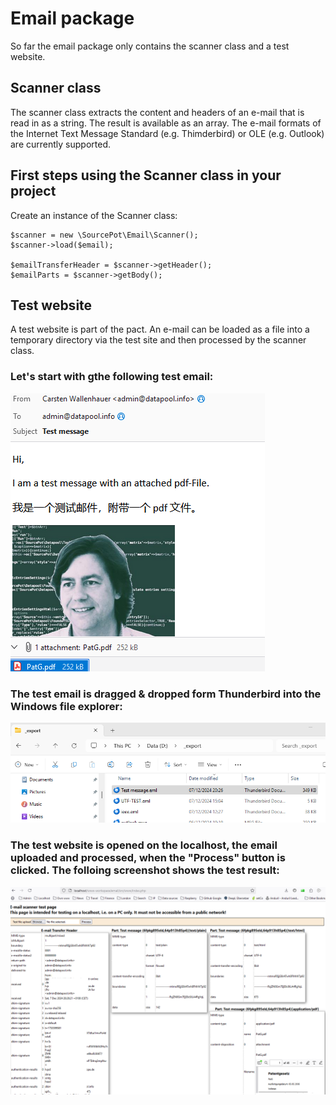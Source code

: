 # Email package

So far the email package only contains the scanner class and a test website.

## Scanner class

The scanner class extracts the content and headers of an e-mail that is read in as a string. The result is available as an array. The e-mail formats of the Internet Text Message Standard (e.g. Thimderbird) or OLE (e.g. Outlook) are currently supported.

## First  steps using the Scanner class in your project

Create an instance of the Scanner class:
```
$scanner = new \SourcePot\Email\Scanner();
$scanner->load($email);

$emailTransferHeader = $scanner->getHeader();
$emailParts = $scanner->getBody();
```
        
## Test website
A test website is part of the pact. An e-mail can be loaded as a file into a temporary directory via the test site and then processed by the scanner class.

### Let's start with gthe following test email:

<img src="./assets/test_message.png" alt="Test email"/>

### The test email is dragged & dropped form Thunderbird into the Windows file explorer:

<img src="./assets/test_message_upload.png" alt="Test copied to a folder on the computer"/>

### The test website is opened on the localhost, the email uploaded and processed, when the "Process" button is clicked. The folloing screenshot shows the test result:

<img src="./assets/test_message_test_page.png" alt="Test email uploaded and processed"/>

